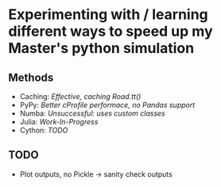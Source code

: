 # Experimenting with / learning different ways to speed up my Master's python simulation

## Methods
- Caching: *Effective, caching Road.tt()*
- PyPy: *Better cProfile performace, no Pandas support*
- Numba: *Unsuccessful: uses custom classes* 
- Julia: *Work-In-Progress*
- Cython: *TODO*

## TODO
- Plot outputs, no Pickle -> sanity check outputs

